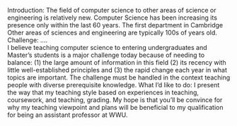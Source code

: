  Introduction: 
The field of computer science to other areas of science or engineering is relatively new. 
Computer Science has been increasing its presence only within the last 60 years. The first department in Cambridge 
Other areas of sciences and engineering are typically 100s of years old. 
Challenge: ….  
I believe teaching computer science to entering undergraduates and Master’s students is a major challenge today because of needing to balance:
(1) the large amount of information in this field
(2) its recency with little well-established principles and 
(3) the rapid change each year in what topics are important. 
The challenge must be handled in the context teaching people with diverse prerequisite knowledge. 
What I’d like to do: I present the way that my teaching style based on experiences in teaching, coursework, and teaching, grading. My hope is that you’ll be convince for why my teaching viewpoint and plans will be beneficial to my qualification for being an assistant professor at WWU. 

